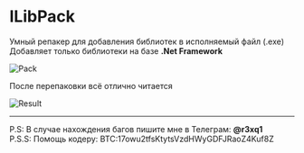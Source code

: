 # ILibPack

Умный репакер для добавления библиотек в исполняемый файл (.exe)\
Добавляет только библиотеки на базе **.Net Framework**

![Pack](https://d.radikal.ru/d20/2008/7b/44f13ab18f7e.png)

После перепаковки всё отлично читается

![Result](https://c.radikal.ru/c02/2008/1c/d8e3c56891ce.png)

---------------------------------------------------------------
P.S: В случае нахождения багов пишите мне в Телеграм: **@r3xq1**\
P.S.S: Помощь кодеру: BTC:17owu2tfsKtytsVzdHWyGDFJRaoZ4Kuf8Z
